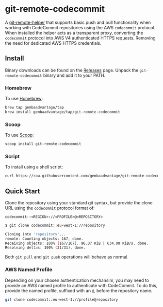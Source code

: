 # git-remote-codecommit

A [git-remote-helper](https://git-scm.com/docs/gitremote-helpers) that supports basic push and pull functionality when working with CodeCommit repositories using the AWS `codecommit` protocol. When installed the helper acts as a transparent proxy, converting the `codecommit` protocol into AWS V4 authenticated HTTPS requests. Removing the need for dedicated AWS HTTPS credentials.

## Install

Binary downloads can be found on the [Releases](https://github.com/gembaadvantage/git-remote-codecommit/releases) page. Unpack the `git-remote-codecommit` binary and add it to your PATH.

### Homebrew

To use [Homebrew](https://brew.sh/):

```sh
brew tap gembaadvantage/tap
brew install gembaadvantage/tap/git-remote-codecommit
```

### Scoop

To use [Scoop](https://scoop.sh/):

```sh
scoop install git-remote-codecommit
```

### Script

To install using a shell script:

```sh
curl https://raw.githubusercontent.com/gembaadvantage/git-remote-codecommit/main/scripts/install | sh
```

## Quick Start

Clone the repository using your standard git syntax, but provide the clone URL using the `codecommit` protocol format of:

```text
codecommit::<REGION>://<PROFILE>@<REPOSITORY>
```

```sh
$ git clone codecommit::eu-west-1://repository

Cloning into 'repository'...
remote: Counting objects: 167, done.
Receiving objects: 100% (167/167), 96.07 KiB | 634.00 KiB/s, done.
Resolving deltas: 100% (31/31), done.
```

Both `git pull` and `git push` operations will behave as normal.

### AWS Named Profile

Depending on your chosen authentication mechansim, you may need to provide an AWS named profile to authenticate with CodeCommit. To do this, provide the named profile, suffixed with an `@`, before the repository name.

```sh
git clone codecommit::eu-west-1://profile@repository
```

